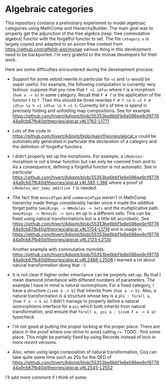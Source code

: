 Algebraic categories
====================

This repository contains a preliminary experiment to model algebraic
categories using MathComp and HierarchyBuilder. The main goal was to properly
get the adjunction of the free algebra (resp. free commutative algebra)
functor with the forgetful functor to set. The file `category.v` is largely
copied and adapted to an axiom free context from
https://github.com/affeldt-aist/monae various thing in this development need
to be backported. I'm very grateful to the monae developers for their work.

Here are some difficulties encountered during the development process:

- Support for some setoid rewrite in particular for `=1` and `\o` would be
  super useful. For example, the following computation is currently very
  tedious: suppose that you now that `f =1 idfun` where `f` is a morphism
  `{hom a -> b}` in some category. Recall that `F # f` is the application of
  the functor `F` to `f`. Then this should be three rewrites
  `F # f \o h =1 F # idfun \o h =1 idfun \o h =1 h`.
  Currently lot's of time is spend in precisely folding and unfolding map
  compositions. See for example
  https://github.com/hivert/Adjoint/blob/55353be6bbf1e8e086ee9cf977844a9cb67fb40d/theories/algcat.v#L1762-L1771

- Lots of the code in
  https://github.com/hivert/Adjoint/blob/main/theories/algcat.v
  could be automatically generated in particular the declaration of a category
  and the definition of forgetful functors.

- I didn't properly set up the morphisms. For example, a `LModules`-morphism
  is *not* a linear function but can only be coerced from and to. As a
  consequence, defining a forgetful functor is not automatic. See in
  particular
  https://github.com/hivert/Adjoint/blob/55353be6bbf1e8e086ee9cf977844a9cb67fb40d/theories/algcat.v#L385-L386
  where a proof of `LModules_mor_semi_additive f` is needed.

- The fact that `monoidType` and `commonoidType` weren't in MathComp hierarchy
  made things considerably harder since it made the additive forget paths
  `SemiRings -> NModules -> Sets` and the multiplicative path
  `SemiRings -> Monoids -> Sets` en up in a different sets. This can be fixed
  using natural transformations but is a little bit accrobatic. See 
  https://github.com/hivert/Adjoint/blob/55353be6bbf1e8e086ee9cf977844a9cb67fb40d/theories/algcat.v#L1704-L1719
  and is usage in
  https://github.com/hivert/Adjoint/blob/55353be6bbf1e8e086ee9cf977844a9cb67fb40d/theories/algcat.v#L2123-L2130

  Another example with commutative monoids:
  https://github.com/hivert/Adjoint/blob/55353be6bbf1e8e086ee9cf977844a9cb67fb40d/theories/algcat.v#L2488-L2506
  I learned a lot about natural transformation doing that :-)

- It is not clear if higher order inheritance can be properly set-up. By that
  I mean diamond inheritance with different numbers of parameters. The example
  I have in mind is natural isomorphism. For a fixed category, I have a
  structure `{isom a -> b}` that inherits from `{hom a -> b}`. Also, a natural
  transformation is a structure whose key is a
  `phi : forall a, {hom F a -> G a}`. I didn't manage
  to properly define a natural isomorphisms interface for a `psi` which both
  inherits from natural transformation, and ensure that
  `forall a, psi a : {isom F a -> G a}` typecheck.

- I'm not good at putting the proper locking at the proper place. There are
  place in the proof where one strive to avoid calling `/=`. TODO : find some
  place. This might be partially fixed by using Records instead of lock in
  more recent versions.

- Also, when using
  large composition of natural transformation, Coq can take quite some time
  such as 20s for the QED of
  https://github.com/hivert/Adjoint/blob/55353be6bbf1e8e086ee9cf977844a9cb67fb40d/theories/algcat.v#L2545-L2552

I'll add more comment if I think of some.
